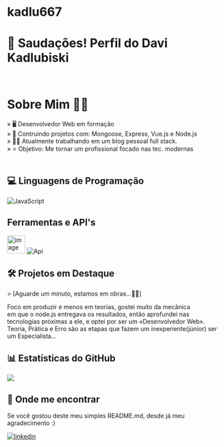 # kadlu667

<h1>🖖 Saudações! Perfil do Davi Kadlubiski </h1>
<br/>

<h1>Sobre Mim 🙋‍♂️</h1>

 » 🖥️ Desenvolvedor Web em formação <br/>
 » 🌱 Contruindo projetos com: Mongoose, Express, Vue.js e Node.js <br/>
 » 🧑‍🔧 Atualmente trabalhando em um blog pessoal full stack. <br/>
 » ⭐ Objetivo: Me tornar um profissional focado nas tec. modernas
 <br/>
<br/>

##  💻 Linguagens de Programação
<div>
  <div class='javascript'>
    <img alt="JavaScript" src="https://skillicons.dev/icons?i=html,css,js,mongodb,express,vue,node"></div>
</div>

## Ferramentas e API's
<div>
  <div class='api'>
    <img height="42" alt="image" src="https://github.com/user-attachments/assets/7d71d31b-fb2b-4c54-8625-ceaf4c4e47d6" />
    <img alt="Api" src='https://skillicons.dev/icons?i=git,github,vscode'>
  </div>
</div>


## 🛠️ Projetos em Destaque
<div>
 <p> > [Aguarde um minuto, estamos em obras...👷🏻]</p>

 Foco em produzir e menos em teorias, gostei muito da mecânica<br/>
 em que o node.js entregava os resultados, então aprofundei nas<br/>
 tecnologias próximas a ele, e optei por ser um «Desenvolvedor Web».<br/> 
 Teoria, Prática e Erro são as etapas que fazem um inexperiente(júnior) ser um Especialista... 
</div>




## 📊 Estatísticas do GitHub
<img src="https://github-readme-stats.vercel.app/api?username=kadlu667&show_icons=true&theme=tokyonight"/>

## 📍 Onde me encontrar
<p>Se você gostou deste meu simples README.md, desde já meu agradecimento :)</p>
<a href='https://www.linkedin.com/in/davi-kadlubiski-8ba114260/'><img alt='linkedin' src='https://img.shields.io/badge/LinkedIn-0077B5'></a>

